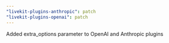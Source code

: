 ```yaml
---
"livekit-plugins-anthropic": patch
"livekit-plugins-openai": patch
---
```


Added extra_options parameter to OpenAI and Anthropic plugins
